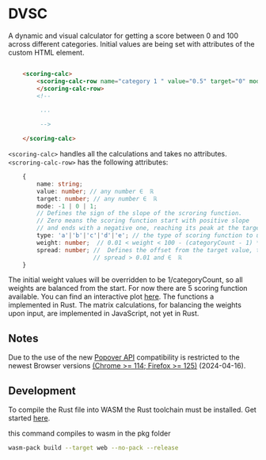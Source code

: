 # DVSC

A dynamic and visual calculator for getting a score between 0 and 100 across different categories. Initial values are being set with attributes of the custom HTML element.

```html

    <scoring-calc>
        <scoring-calc-row name="category 1 " value="0.5" target="0" mode="0" type="a" weight="25" spread="10" score="0">
        </scoring-calc-row>
        <!-- 

         ... 

         -->

    </scoring-calc>
```

`<scoring-calc>` handles all the calculations and takes no attributes.
`<scroring-calc-row>` has the following attributes:

```typescript
    {   
        name: string;
        value: number; // any number ∈  ℝ 
        target: number; // any number ∈  ℝ 
        mode: -1 | 0 | 1; 
        // Defines the sign of the slope of the scroring function. 
        // Zero means the scoring function start with positive slope                   
        // and ends with a negative one, reaching its peak at the target
        type: 'a'|'b'|'c'|'d'|'e'; // the type of scoring function to use
        weight: number;  // 0.01 < weight < 100 - (categoryCount - 1) * 0.01
        spread: number; //  Defines the offset from the target value, to get the score 1 
                        // spread > 0.01 and ∈  ℝ 
    }
```
The initial weight values will be overridden to be 1/categoryCount, so all weights are balanced from the start.
For now there are 5 scoring function available. You can find an interactive plot [here](https://www.desmos.com/calculator/wdk0tp8md2).
The functions a implemented in Rust. The matrix calculations, for balancing the weights upon input, are implemented in JavaScript, not yet in Rust.

## Notes

Due to the use of the new [Popover API](https://developer.mozilla.org/en-US/docs/Web/API/Popover_API) compatibility is restricted to the newest Browser versions [(Chrome >= 114; Firefox >= 125)](https://developer.mozilla.org/en-US/docs/Web/API/Popover_API#browser_compatibility) (2024-04-16).


## Development

To compile the Rust file into WASM the Rust toolchain must be installed. Get started [here](https://www.rust-lang.org/learn/get-started).

this command compiles to wasm in the pkg folder
```bash
wasm-pack build --target web --no-pack --release
```